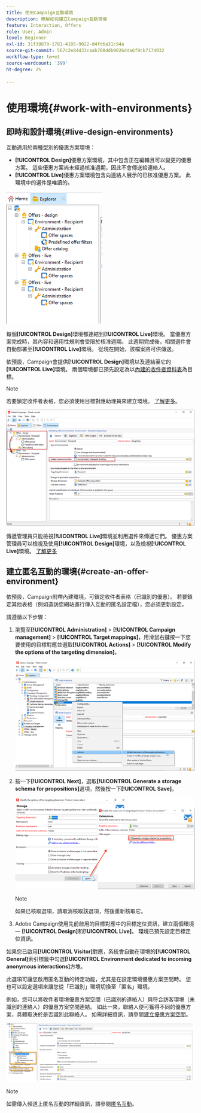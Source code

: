 ```yaml
---
title: 使用Campaign互動環境
description: 瞭解如何建立Campaign互動環境
feature: Interaction, Offers
role: User, Admin
level: Beginner
exl-id: 31f38870-1781-4185-9022-d4fd6a31c94a
source-git-commit: 567c2e84433caab708ddb9026dda6f9cb717d032
workflow-type: tm+mt
source-wordcount: '399'
ht-degree: 2%

---
```


# 使用環境{#work-with-environments}

## 即時和設計環境{#live-design-environments}

互動適用於兩種型別的優惠方案環境：

* **[!UICONTROL Design]**&#x200B;優惠方案環境，其中包含正在編輯且可以變更的優惠方案。 這些優惠方案尚未經過核准週期，因此不會傳送給連絡人。
* **[!UICONTROL Live]**&#x200B;優惠方案環境包含向連絡人展示的已核准優惠方案。 此環境中的選件是唯讀的。

![](assets/offer_environments_overview_001.png)

每個&#x200B;**[!UICONTROL Design]**&#x200B;環境都連結到&#x200B;**[!UICONTROL Live]**&#x200B;環境。 當優惠方案完成時，其內容和適用性規則會受限於核准週期。 此週期完成後，相關選件會自動部署至&#x200B;**[!UICONTROL Live]**&#x200B;環境。 從現在開始，該檔案將可供傳送。

依預設，Campaign會提供&#x200B;**[!UICONTROL Design]**&#x200B;環境以及連結至它的&#x200B;**[!UICONTROL Live]**&#x200B;環境。 兩個環境都已預先設定為以[內建的收件者資料表](../dev/datamodel.md#ootb-profiles)為目標。

>[!NOTE]
>
>若要鎖定收件者表格，您必須使用目標對應助理員來建立環境。 [了解更多](#creating-an-offer-environment)。

![](assets/offer_environments_overview_002.png)

傳遞管理員只能檢視&#x200B;**[!UICONTROL Live]**&#x200B;環境並利用選件來傳遞它們。 優惠方案管理員可以檢視及使用&#x200B;**[!UICONTROL Design]**&#x200B;環境，以及檢視&#x200B;**[!UICONTROL Live]**&#x200B;環境。 [了解更多](interaction-operators.md)

## 建立匿名互動的環境{#create-an-offer-environment}

依預設，Campaign附帶內建環境，可鎖定收件者表格（已識別的優惠）。 若要鎖定其他表格（例如造訪您網站進行傳入互動的匿名設定檔），您必須更新設定。

請遵循以下步驟：

1. 瀏覽至&#x200B;**[!UICONTROL Administration]** > **[!UICONTROL Campaign management]** > **[!UICONTROL Target mappings]**，用滑鼠右鍵按一下您要使用的目標對應並選取&#x200B;**[!UICONTROL Actions]** > **[!UICONTROL Modify the options of the targeting dimension]**。

   ![](assets/offer_env_anonymous_001.png)

1. 按一下&#x200B;**[!UICONTROL Next]**，選取&#x200B;**[!UICONTROL Generate a storage schema for propositions]**&#x200B;選項，然後按一下&#x200B;**[!UICONTROL Save]**。

   ![](assets/offer_env_anonymous_002.png)

   >[!NOTE]
   >
   >如果已核取選項，請取消核取該選項，然後重新核取它。

1. Adobe Campaign使用先前啟用的目標對應中的目標定位資訊，建立兩個環境 — **[!UICONTROL Design]**&#x200B;和&#x200B;**[!UICONTROL Live]**。 環境已預先設定目標定位資訊。

如果您已啟用&#x200B;**[!UICONTROL Visitor]**&#x200B;對應，系統會自動在環境的&#x200B;**[!UICONTROL General]**&#x200B;索引標籤中勾選&#x200B;**[!UICONTROL Environment dedicated to incoming anonymous interactions]**&#x200B;方塊。

此選項可讓您啟用匿名互動的特定功能，尤其是在設定環境優惠方案空間時。 您也可以設定選項來讓您從「已識別」環境切換至「匿名」環境。

例如，您可以將收件者環境優惠方案空間（已識別的連絡人）與符合訪客環境（未識別的連絡人）的優惠方案空間連結。 如此一來，聯絡人便可獲得不同的優惠方案，具體取決於是否識別此聯絡人。 如需詳細資訊，請參閱[建立優惠方案空間](interaction-offer-spaces.md)。

![](assets/offer_env_anonymous_003.png)

>[!NOTE]
>
>如需傳入頻道上匿名互動的詳細資訊，請參閱[匿名互動](anonymous-interactions.md)。
